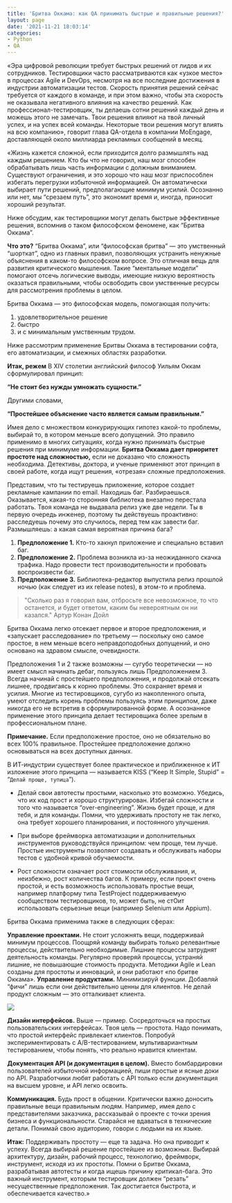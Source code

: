 ```yaml
---
title: 'Бритва Оккама: как QA принимать быстрые и правильные решения?'
layout: page
date: '2021-11-21 18:03:14'
categories:
- Python
- QA
---
```


«Эра цифровой революции требует быстрых решений от лидов и их сотрудников. Тестировщики часто рассматриваются как «узкое место» в процессах Agile и DevOps, несмотря на все последние достижения в индустрии автоматизации тестов. Скорость принятия решений сейчас требуется от каждого в команде, и при этом важно, чтобы эта скорость не оказывала негативного влияния на качество решений. Как профессионал-тестировщик, ты делаешь сотни решений каждый день и можешь этого не замечать. Твои решения влияют на твой личный успех, и на успех всей команды. Некоторые твои решения могут влиять на всю компанию», говорит глава QA-отдела в компании MoEngage, доставляющей около миллиарда рекламных сообщений в месяц.

«Жизнь кажется сложной, если приходится долго размышлять над каждым решением. Кто бы что не говорил, наш мозг способен обрабатывать лишь часть информации с должным вниманием. Существуют ограничения, и это хорошо что наш мозг приспособлен избегать перегрузки избыточной информацией. Он автоматически выбирает пути решений, предполагающие минимум усилий. Осознанно или нет, мы “срезаем путь”, это экономит время и, иногда, приносит хороший результат.

Ниже обсудим, как тестировщики могут делать быстрые эффективные решения, вспомнив о таком философском феномене, как “Бритва Оккама”.

**Что это?**
“Бритва Оккама”, или “философская бритва” — это умственный “шорткат”, одно из главных правил, позволяющих устранить ненужные объяснения в каком-то философском вопросе. Это отличная вещь для развития критического мышления. Такие “ментальные модели” помогают отсечь логические выводы, имеющие низкую вероятность оказаться правильными, чтобы освободить свои умственные ресурсы для рассмотрения проблемы в целом.

Бритва Оккама — это философская модель, помогающая получить:

1. удовлетворительное решение 
2. быстро
3.  и с минимальным умственным трудом.

Ниже рассмотрим применение Бритвы Оккама в тестировании софта, его автоматизации, и смежных областях разработки.

**Итак, режем**
В XIV столетии английский философ Уильям Оккам сформулировал принцип: 

**“Не стоит без нужды умножать сущности.”**

Другими словами, 

**“Простейшее объяснение часто является самым правильным.”**

Имея дело с множеством конкурирующих гипотез какой-то проблемы, выбирай то, в котором меньше всего допущений. Это правило применимо в многих ситуациях, когда нужно принимать быстрые решения при минимуме информации. **Бритва Оккама дает приоритет простоте над сложностью,** если не доказано что сложность необходима. Детективы, доктора, и ученые применяют этот принцип в своей работе, когда ищут решения, «отрезая» сложные предположения.

Представим, что ты тестируешь приложение, которое создает рекламные кампании по email. Находишь баг. Разбираешься. Оказывается, какая-то сторонняя библиотека внезапно перестала работать. Твоя команда не выдавала релиз уже две недели. Ты в первую очередь инженер, поэтому ты действуешь проактивно: расследуешь почему это случилось, перед тем как завести баг. Размышляешь: а какая самая вероятная причина бага?

1. **Предположение 1.** Кто-то хакнул приложение и специально вставил баг.
2. **Предположение 2.** Проблема возникла из-за неожиданного скачка трафика. Надо провести тест производительности и пробовать воспроизвести баг.
3. **Предположение 3.** Библиотека-редактор выпустила релиз прошлой ночью (как следует из их release notes), в этом-то и проблема.

> "Сколько раз я говорил вам, отбросьте все невозможное,  то  что
> останется, и будет ответом,  каким  бы  невероятным  он  ни  казался."
> Артур Конан Дойл

Бритва Оккама легко отсекает первое и второе предположения, и «запускает расследование» по третьему — поскольку оно самое простое, в нем меньше всего неправдоподобных допущений, и оно основано на здравом смысле, очевидности.

Предположения 1 и 2 также возможны — сугубо теоретически — но имеет смысл начинать дебаг, пользуясь лишь Предположением 3. Всегда начинай с простейшего предположения, и продолжай отсекать лишнее, продвигаясь к корню проблемы. Это сохраняет время и усилия. Многие из тестировщиков, сугубо из накопленного опыта, умеют отследить корень проблемы пользуясь этим принципом, даже никогда его не встретив в сформулированной форме. А осознанное применение этого принципа делает тестировщика более зрелым в профессиональном плане.

**Примечание.**  Если предположение простое, оно не обязательно во всех 100% правильное. Простейшее предположение должно основываться на всех доступных данных.

В ИТ-индустрии существует более практическое и приближенное к ИТ изложение этого принципа — называется KISS (“Keep It Simple, Stupid” = “`Делай проще, тупица`”). 

* Делай свои автотесты простыми, насколько это возможно. Убедись, что их код прост и хорошо структурирован. Избегай сложности и того что называется “over-engineering”. Жизнь будет проще, и для тебя, и для команды. Помни, что удерживать простоту не так легко, она требует хорошего планирования, и постоянного улучшения.

* При выборе фреймворка автоматизации и дополнительных инструментов руководствуйся принципом: чем проще, тем лучше. Простые инструменты позволяют создавать и обслуживать наборы тестов с удобной кривой обучаемости.

* Рост сложности означает рост стоимости обслуживания, и, неизбежно, рост количества багов. К примеру, если проект очень простой, и есть возможность использовать простые вещи, например платформу типа TestProject поддерживаемую сообществом тестировщиков, то, может быть, не стОит использовать серьезные вещи (например Selenium или Appium). 

Бритва Оккама применима также в следующих сферах:

**Управление проектами.** Не стоит усложнять вещи, поддерживай минимум процессов. Поощряй команду выбирать только релевантные процессы, действительно необходимые. Лишние процессы затруднят деятельность команды. Регулярно проверяй процессы, устраняй лишние, не повышающие стоимость продукта. Методики Agile и Lean созданы для простоты и инноваций, и они работают «по бритве Оккама».
**Управление продуктами.** Минимизируй функции. Добавляй “фичи” лишь если они действительно ценны для клиентов. Не делай продукт сложным — это отталкивает клиента.

![](https://testengineer.ru/wp-content/uploads/2021/11/ms-word.jpg)

**Дизайн интерфейсов.** Выше — пример. Сосредоточься на простых пользовательских интерфейсах. Твоя цель — простота. Надо понимать, что простой интерфейс привлекает клиентов. Попробуй экспериментировать с А/B-тестированием, мультивариантным тестированием, чтобы понять, что реально нравится клиентам.

**Документация API (и документация в целом).** Вместо бомбардировки пользователей избыточной информацией, пиши простые и ясные доки по API. Разработчики любят работать с API только если документация на высшем уровне, и API легко освоить.

**Коммуникация.** Будь прост в общении. Критически важно доносить правильные вещи правильным людям. Например, имея дело с представителями заказчика, рассказывай о проекте с точки зрения бизнеса и функциональности. Старайся не вдаваться в технические детали. Понимай свою аудиторию, говори с людьми на их языке.

**Итак:**
Поддерживать простоту — еще та задача. Но она приводит к успеху. Всегда выбирай решение простейшее из возможных. Выбирай архитектуру, дизайн, рабочий процесс, технологию, фреймворк, инструмент, исходя из их простоты. Помни о Бритве Оккама, разрабатывая автотесты и когда ищешь причину критикал-бага. Это важный инструмент, которым тестировщик должен “резать” несущественные предположения. Так достигается быстрота, и обеспечивается качество.»
